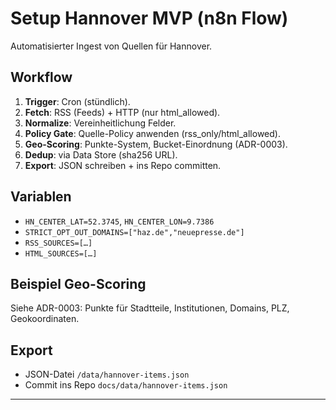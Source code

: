 # Setup Hannover MVP (n8n Flow)

Automatisierter Ingest von Quellen für Hannover.

## Workflow
1. **Trigger**: Cron (stündlich).
2. **Fetch**: RSS (Feeds) + HTTP (nur html_allowed).
3. **Normalize**: Vereinheitlichung Felder.
4. **Policy Gate**: Quelle-Policy anwenden (rss_only/html_allowed).
5. **Geo-Scoring**: Punkte-System, Bucket-Einordnung (ADR-0003).
6. **Dedup**: via Data Store (sha256 URL).
7. **Export**: JSON schreiben + ins Repo committen.

## Variablen
- `HN_CENTER_LAT=52.3745`, `HN_CENTER_LON=9.7386`
- `STRICT_OPT_OUT_DOMAINS=["haz.de","neuepresse.de"]`
- `RSS_SOURCES=[…]`
- `HTML_SOURCES=[…]`

## Beispiel Geo-Scoring
Siehe ADR-0003: Punkte für Stadtteile, Institutionen, Domains, PLZ, Geokoordinaten.

## Export
- JSON-Datei `/data/hannover-items.json`
- Commit ins Repo `docs/data/hannover-items.json`

---
